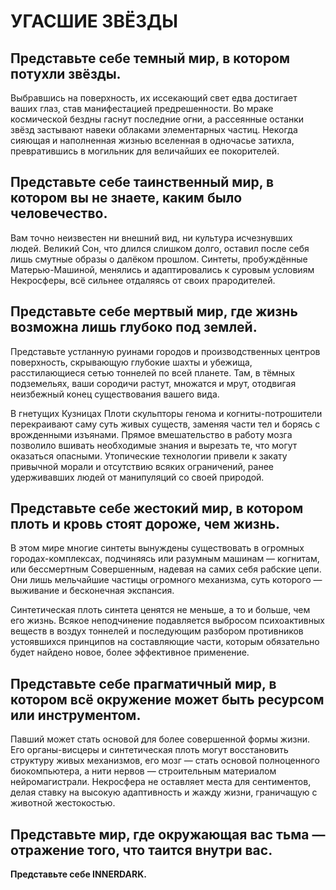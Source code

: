 # УГАСШИЕ ЗВЁЗДЫ
## Представьте себе темный мир, в котором потухли звёзды. 
Выбравшись на поверхность, их иссекающий свет едва достигает ваших глаз, став манифестацией предрешенности. Во мраке космической бездны гаснут последние огни, а рассеянные останки звёзд застывают навеки облаками элементарных частиц. Некогда сияющая и наполненная жизнью вселенная в одночасье затихла, превратившись в могильник для величайших ее покорителей.

## Представьте себе таинственный мир, в котором вы не знаете, каким было человечество. 
Вам точно неизвестен ни внешний вид, ни культура исчезнувших людей. Великий Сон, что длился слишком долго, оставил после себя лишь смутные образы о далёком прошлом. Синтеты, пробуждённые Матерью-Машиной, менялись и адаптировались к суровым условиям Некросферы, всё сильнее отдаляясь от своих прародителей.

## Представьте себе мертвый мир, где жизнь возможна лишь глубоко под землей.
Представьте устланную руинами городов и производственных центров поверхность, скрывающую глубокие шахты и убежища, расстилающиеся сетью тоннелей по всей планете. Там, в тёмных подземельях, ваши сородичи растут, множатся и мрут, отодвигая неизбежный конец существования вашего вида.

В гнетущих Кузницах Плоти скульпторы генома и когниты-потрошители перекраивают саму суть живых существ, заменяя части тел и борясь с врожденными изъянами. Прямое вмешательство в работу мозга позволило вшивать необходимые знания и вырезать те, что могут оказаться опасными. Утопические технологии привели к закату привычной морали и отсутствию всяких ограничений, ранее удерживавших людей от манипуляций со своей природой.

## Представьте себе жестокий мир, в котором плоть и кровь стоят дороже, чем жизнь. 
В этом мире многие синтеты вынуждены существовать в огромных городах-комплексах, подчиняясь или разумным машинам — когнитам, или бессмертным Совершенным, надевая на самих себя рабские цепи. Они лишь мельчайшие частицы огромного механизма, суть которого — выживание и бесконечная экспансия.

Синтетическая плоть синтета ценятся не меньше, а то и больше, чем его жизнь. Всякое неподчинение подавляется выбросом психоактивных веществ в воздух тоннелей и последующим разбором противников устоявшихся принципов на составляющие части, которым обязательно будет найдено новое, более эффективное применение.

## Представьте себе прагматичный мир, в котором всё окружение может быть ресурсом или инструментом. 
Павший может стать основой для более совершенной формы жизни. Его органы-висцеры и синтетическая плоть могут восстановить структуру живых механизмов, его мозг — стать основой полноценного биокомпьютера, а нити нервов — строительным материалом нейромагистрали. Некросфера не оставляет места для сентиментов, делая ставку на высокую адаптивность и жажду жизни, граничащую с животной жестокостью.

## Представьте мир, где окружающая вас тьма — отражение того, что таится внутри вас.
**Представьте себе INNERDARK.**